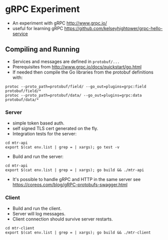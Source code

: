 # gRPC Experiment

* An experiment with gRPC http://www.grpc.io/
* useful for learning gRPC https://github.com/kelseyhightower/grpc-hello-service

## Compiling and Running

* Services and messages are defined in `protobuf/...`
* Prerequisites from http://www.grpc.io/docs/quickstart/go.html
* If needed then compile the Go libraries from the protobuf definitions with:

```
protoc --proto_path=protobuf/field/ --go_out=plugins=grpc:field protobuf/field/*
protoc --proto_path=protobuf/data/ --go_out=plugins=grpc:data protobuf/data/*
```

### Server

* simple token based auth.
* self signed TLS cert generated on the fly.
* Integration tests for the server:

```
cd mtr-api
export $(cat env.list | grep = | xargs); go test -v
```

* Build and run the server:

```
cd mtr-api
export $(cat env.list | grep = | xargs); go build && ./mtr-api
```

* It's possible to handle gRPC and HTTP in the same server see https://coreos.com/blog/gRPC-protobufs-swagger.html


### Client

* Build and run the client.
* Server will log messages.
* Client connection should survive server restarts.
 
```
cd mtr-client
export $(cat env.list | grep = | xargs); go build && ./mtr-client
``` 

